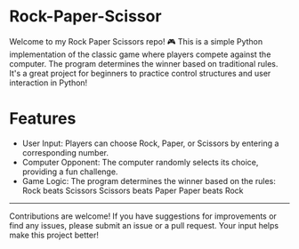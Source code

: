 # Rock-Paper-Scissor
Welcome to my Rock Paper Scissors repo! 🎮 This is a simple Python implementation of the classic game where players compete against the computer. The program determines the winner based on traditional rules. It's a great project for beginners to practice control structures and user interaction in Python!

# Features
* User Input: Players can choose Rock, Paper, or Scissors by entering a corresponding number.
* Computer Opponent: The computer randomly selects its choice, providing a fun challenge.
* Game Logic: The program determines the winner based on the rules:
Rock beats Scissors
Scissors beats Paper
Paper beats Rock

---
Contributions are welcome! If you have suggestions for improvements or find any issues, please submit an issue or a pull request. Your input helps make this project better!

